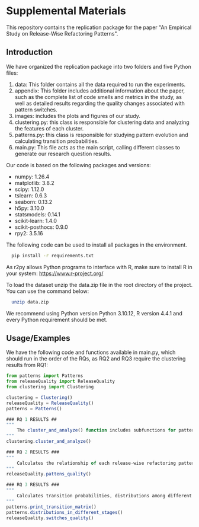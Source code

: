 
# Supplemental Materials

This repository contains the replication package for the paper "An Empirical Study on Release-Wise Refactoring Patterns".


## Introduction



We have organized the replication package into two folders and five Python files:

1. data: This folder contains all the data required to run the experiments.
2. appendix: This folder includes additional information about the paper, such as the complete list of code smells and metrics in the study, as well as detailed results regarding the quality changes associated with pattern switches.
3. images: includes the plots and figures of our study.
4. clustering.py: this class is responsible for clustering data and analyzing the features of each cluster.
5. patterns.py: this class is responsible for studying pattern evolution and calculating transition probabilities.
6. main.py: This file acts as the main script, calling different classes to generate our research question results.

Our code is based on the following packages and versions:
- numpy: 1.26.4
- matplotlib: 3.8.2
- scipy: 1.12.0
- tslearn: 0.6.3
- seaborn: 0.13.2
- h5py: 3.10.0
- statsmodels: 0.14.1
- scikit-learn: 1.4.0
- scikit-posthocs: 0.9.0
- rpy2: 3.5.16

The following code can be used to install all packages in the environment.
```bash
  pip install -r requirements.txt
```

As r2py allows Python programs to interface with R, make sure to install R in your system:
https://www.r-project.org/

To load the dataset unzip the data.zip file in the root directory of the project. You can use the command below:
```bash
  unzip data.zip
```

We recommend using Python version Python 3.10.12, R version 4.4.1 and every Python requirement should be met.

    
## Usage/Examples

We have the following code and functions available in main.py, which should run in the order of the RQs, as RQ2 and RQ3 require the clustering results from RQ1:
```javascript
from patterns import Patterns
from releaseQuality import ReleaseQuality
from clustering import Clustering

clustering = Clustering()
releaseQuality = ReleaseQuality()
patterns = Patterns()

### RQ 1 RESULTS ##
"""
    The cluster_and_analyze() function includes subfunctions for pattern mining and analyzing release-wise refactoring patterns.
"""
clustering.cluster_and_analyze()

### RQ 2 RESULTS ###
"""
    Calculates the relationship of each release-wise refactoring pattern with  quality metrics.
"""
releaseQuality.pattens_quality()

### RQ 3 RESULTS ###
"""
    Calculates transition probabilities, distributions among different stages, and their relationship with quality metrics.
"""
patterns.print_transition_matrix()
patterns.distributions_in_different_stages()
releaseQuality.switches_quality()






